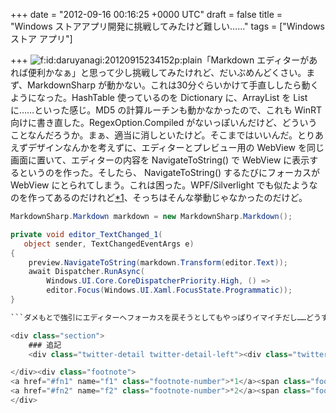 
+++
date = "2012-09-16 00:16:25 +0000 UTC"
draft = false
title = "Windows ストアアプリ開発に挑戦してみたけど難しい……"
tags = ["Windows ストア アプリ"]

+++
<img src="http://cdn-ak.f.st-hatena.com/images/fotolife/d/daruyanagi/20120915/20120915234152.png" alt="f:id:daruyanagi:20120915234152p:plain" title="f:id:daruyanagi:20120915234152p:plain" class="hatena-fotolife"/>「Markdown エディターがあれば便利かなぁ」と思って少し挑戦してみたけれど、だいぶめんどくさい。まず、MarkdownSharp が動かない。これは30分ぐらいかけて手直ししたら動くようになった。HashTable 使っているのを Dictionary に、ArrayList を List に……といった感じ。MD5 の計算ルーチンも動かなかったので、これも WinRT 向けに書き直した。RegexOption.Compiled がないっぽいんだけど、どういうことなんだろうか。まぁ、適当に消しといたけど。そこまではいいんだ。とりあえずデザインなんかを考えずに、エディターとプレビュー用の WebView を同じ画面に置いて、エディターの内容を NavigateToString() で WebView に表示するというのを作った。そしたら、 NavigateToString() するたびにフォーカスが WebView にとられてしまう。これは困った。WPF/Silverlight でも似たようなのを作ってあるのだけれど<a href="#f1" name="fn1" title="途中で飽きて放置してある">*1</a>、そっちはそんな挙動じゃなかったのだけど。
```cs
MarkdownSharp.Markdown markdown = new MarkdownSharp.Markdown();

private void editor_TextChanged_1(
   object sender, TextChangedEventArgs e)
{
    preview.NavigateToString(markdown.Transform(editor.Text));
    await Dispatcher.RunAsync(
        Windows.UI.Core.CoreDispatcherPriority.High, () =>
        editor.Focus(Windows.UI.Xaml.FocusState.Programmatic));
}

```ダメもとで強引にエディターへフォーカスを戻そうとしてもやっぱりイマイチだし……どうすればいいんだろうな。ページを遷移させてプレビューさせるのはもちろんできるのだけれど、それはあまりにも不便すぎる。頑張って Rx にして、キー入力のアイドル時にプレビュー → 即座にフォーカスをエディターへ戻すというのも考えたけど、フォーカスが移るたびにソフトウェアキーボードがぴょこぴょこするのが萎える。同様の悩みを抱える人はいるみたいで、 Connect にもバグ報告があった。でも、すぐには治りそうにないよなぁ……。どうしよ。また違うネタ考えるかな。RSS のテンプレをちょちょいといじって提出するのでも最悪構わないけれど、それも面白くないしなぁ。<a href="https://connect.microsoft.com/VisualStudio/feedback/details/753422/webview-in-windows-8-does-not-gain-focus-automatically-when-hovering-mouse-back-to-it">https://connect.microsoft.com/VisualStudio/feedback/details/753422/webview-in-windows-8-does-not-gain-focus-automatically-when-hovering-mouse-back-to-it</a>まぁ、もうちょっと勉強してから再挑戦するかな。無難に ToDo 管理アプリとか作ってみるか。それにしても、9月末までにちゃんとしたアプリを完成させるのはだいぶ難しそうだ。

<div class="section">
    ### 追記
    <div class="twitter-detail twitter-detail-left"><div class="twitter-detail-user"><a class="twitter-user-screen-name" href="http://twitter.com/kamebuchi"><img src="http://a0.twimg.com/profile_images/2255188606/mabi1_normal.png" alt="kamebuchi" height="48" width="48"/></a></div><div class="twitter-detail-tweet">      @<a class="twitter-user-screen-name" href="http://twitter.com/daruyanagi" target="_top">daruyanagi</a> っ <a class="twitter-tweet-url" href="http://t.co/ywv6mUtn" target="_top"><span>URL</span></a><a href="http://twitter.com/kamebuchi/status/246997124988948480" class="twitter-detail-info-permalink"><span class="twitter-detail-info-date">2012-09-16</span> <span class="twitter-detail-info-time">00:41:18</span></a> <span class="twitter-detail-info-source">via <a href="http://krile2.starwing.net/" rel="nofollow">Krile2</a></span> to @<a href="http://twitter.com/daruyanagi/" class="twitter-user-screen-name">daruyanagi</a></div></div>もうすでにあるし（＝＝！<img src="http://cdn-ak.f.st-hatena.com/images/fotolife/d/daruyanagi/20120916/20120916085918.png" alt="f:id:daruyanagi:20120916085918p:plain" title="f:id:daruyanagi:20120916085918p:plain" class="hatena-fotolife"/>ソースもみてみたけど、 HTML＋JavaScript だった。実は Windows Phone への移植も考えている<a href="#f2" name="fn2" title="というか、そっちがもともと">*2</a>ので、 なるべく C#＋XAML でやりたいんだけどな。

</div><div class="footnote">
<a href="#fn1" name="f1" class="footnote-number">*1</a><span class="footnote-delimiter">:</span><span class="footnote-text">途中で飽きて放置してある</span>
<a href="#fn2" name="f2" class="footnote-number">*2</a><span class="footnote-delimiter">:</span><span class="footnote-text">というか、そっちがもともと</span>
</div>

